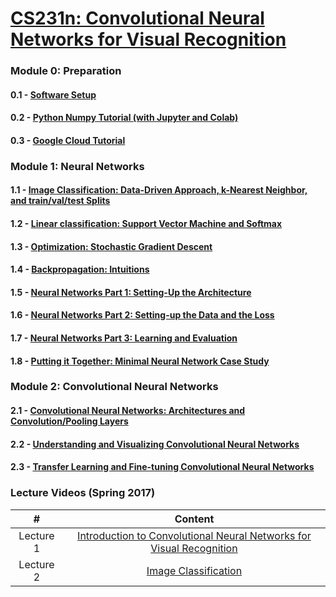 # [CS231n: Convolutional Neural Networks for Visual Recognition](http://cs231n.stanford.edu/)

### Module 0: Preparation 

#### 0.1 - [Software Setup](https://cs231n.github.io/setup-instructions/)
#### 0.2 - [Python Numpy Tutorial (with Jupyter and Colab)](https://cs231n.github.io/python-numpy-tutorial/)
#### 0.3 - [Google Cloud Tutorial](https://github.com/cs231n/gcloud)

### Module 1: Neural Networks

#### 1.1 - [Image Classification: Data-Driven Approach, k-Nearest Neighbor, and train/val/test Splits](https://cs231n.github.io/classification/)
#### 1.2 - [Linear classification: Support Vector Machine and Softmax](https://cs231n.github.io/linear-classify/)
#### 1.3 - [Optimization: Stochastic Gradient Descent](https://cs231n.github.io/optimization-1/)
#### 1.4 - [Backpropagation: Intuitions](https://cs231n.github.io/optimization-2/)
#### 1.5 - [Neural Networks Part 1: Setting-Up the Architecture](https://cs231n.github.io/neural-networks-1/)
#### 1.6 - [Neural Networks Part 2: Setting-up the Data and the Loss](https://cs231n.github.io/neural-networks-2/)
#### 1.7 - [Neural Networks Part 3: Learning and Evaluation](https://cs231n.github.io/neural-networks-3/)
#### 1.8 - [Putting it Together: Minimal Neural Network Case Study](https://cs231n.github.io/neural-networks-case-study/)

### Module 2: Convolutional Neural Networks

#### 2.1 - [Convolutional Neural Networks: Architectures and Convolution/Pooling Layers](https://cs231n.github.io/convolutional-networks/)
#### 2.2 - [Understanding and Visualizing Convolutional Neural Networks](https://cs231n.github.io/understanding-cnn/)
#### 2.3 - [Transfer Learning and Fine-tuning Convolutional Neural Networks](https://cs231n.github.io/transfer-learning/)

### Lecture Videos (Spring 2017)

|#|Content|
|:---:|:---:|
|Lecture 1|[Introduction to Convolutional Neural Networks for Visual Recognition](https://www.youtube.com/watch?v=vT1JzLTH4G4&list=PL3FW7Lu3i5JvHM8ljYj-zLfQRF3EO8sYv&index=2&t=398s)|
|Lecture 2|[Image Classification](https://www.youtube.com/watch?v=OoUX-nOEjG0&list=PL3FW7Lu3i5JvHM8ljYj-zLfQRF3EO8sYv&index=2)|
